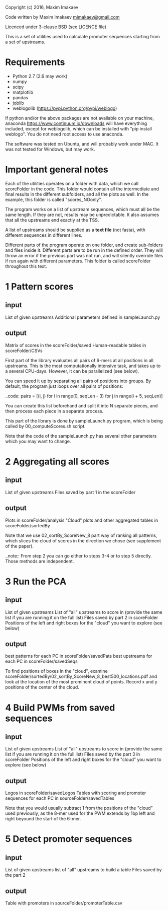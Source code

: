 Copyright (c) 2016, Maxim Imakaev
 
Code written by Maxim Imakaev <mimakaev@gmail.com>

Licenced under 3-clause BSD (see LICENCE file) 

This is a set of utilities used to calculate promoter sequences starting from a set of upstreams. 

Requirements
============

* Python 2.7 (2.6 may work) 
* numpy
* scipy
* matplotlib
* pandas 
* joblib 
* weblogolib (https://pypi.python.org/pypi/weblogo) 

If python and/or the above packages are not available on your machine, anaconda https://www.continuum.io/downloads will have everything included, except for weblogolib, which can be installed with "pip install weblogo". You do not need root access to use anaconda.

The software was tested on Ubuntu, and will probably work under MAC. It was not tested for Windows, but may work.  


Important general notes
=======================

Each of the utilities operates on a folder with data, which we call scoreFolder in the code. This folder would contain all the intermediate and final results in the different subfolders, and all the plots as well. In the example, this folder is called "scores_NOonly". 

The program works on a list of upstream sequences, which must all be the same length. If they are not, results may be unpredictable. It also assumes that all the upstreams end exactly at the TSS. 

A list of upstreams should be supplied as a **text file** (not fasta), with different sequences in different lines. 

Different parts of the program operate on one folder, and create sub-folders and files inside it. Different parts are to be run in the defined order. They will throw an error if the previous part was not run, and will silently override files if run again with different parameters. This folder is called scoreFolder throughout this text. 

1 Pattern scores 
================

input
-----
List of given upstreams 
Additional parameters defined in sampleLaunch.py

output
------
Matrix of scores in the scoreFolder/saved
Human-readable tables in scoreFolder/CSVs 


First part of the library evaluates all pairs of 6-mers at all positions in all upstreams. This is the most computationally intensive task, and takes up to a several CPU-days. However, it can be parallelized (see below). 

You can speed it up by separating all pairs of positions into groups. By default, the program just loops over all pairs of positions: 

..code: pairs = [(i, j) for i in range(0, seqLen - 3) for j in range(i + 5, seqLen)]

You can create this list beforehand and split it into N separate pieces, and then process each piece in a separate process. 

This part of the library is done by sampleLaunch.py program, which is being called by 00_computeScores.sh script. 

Note that the code of the sampleLaunch.py has several other parameters which you may want to change. 


2 Aggregating all scores
========================

input
-----
List of given upstreams
Files saved by part 1 in the scoreFolder

output
------
Plots in scoreFolder/analysis
"Cloud" plots and other aggregated tables in scoreFolder/sortedBy

Note that we use 02_sortBy_ScoreNew_8 part way of ranking all patterns, which slices the cloud of scores in the direction we chose (see supplement of the paper).

..note:: From step 2 you can go either to steps 3-4 or to step 5 directly. Those methods are independent. 

3 Run the PCA 
=============

input
-----
List of given upstreams
List of "all" upstreams to score in (provide the same list if you are running it on the full list)
Files saved by part 2 in scoreFolder
Positions of the left and right boxes for the "cloud" you want to explore  (see below) 

output
------

best patterns for each PC in scoreFolder/savedPats
best upstreams for each PC in scoreFolder/savedSeqs


To find positions of boxes in the "cloud", examine scoreFolder/sortedBy/02_sortBy_ScoreNew_8_best500_locations.pdf and look at the location of the most prominent cloud of points. Record x and y positions of the center of the cloud. 


4 Build PWMs from saved sequences
=================================

input
-----
List of given upstreams
List of "all" upstreams to score in (provide the same list if you are running it on the full list)
Files saved by the part 3 in scoreFolder
Positions of the left and right boxes for the "cloud" you want to explore (see below)

output
------
Logos in scoreFolder/savedLogos
Tables with scoring and promoter sequences for each PC in sourceFolder/savedTables

Note that you would usually subtract 1 from the positions of the "cloud" used previously, as the 8-mer used for the PWM extends by 1bp left and right beyound the start of the 6-mer. 


5 Detect promoter sequences
===========================

input
-----
List of given upstreams
list of "all" upstreams to build a table
Files saved by the part 2 

output
------
Table with promoters in sourceFolder/promoterTable.csv

